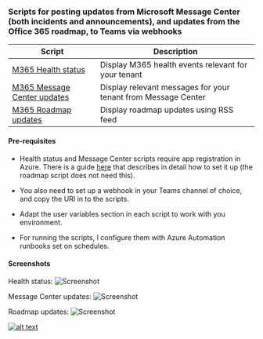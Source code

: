 ### Scripts for posting updates from Microsoft Message Center (both incidents and announcements), and updates from the Office 365 roadmap, to Teams via webhooks ###

  | Script                                                       | Description                                                  |
  | ------------------------------------------------------------ | ------------------------------------------------------------ |
  | [M365 Health status](https://github.com/einast/PS_M365_scripts/blob/master/M365HealthStatus.ps1) | Display M365 health events relevant for your tenant          |
  | [M365 Message Center updates](https://github.com/einast/PS_M365_scripts/blob/master/M365MessageCenterUpdates.v2.ps1) | Display relevant messages for your tenant from Message Center |
  | [M365 Roadmap updates](https://github.com/einast/PS_M365_scripts/blob/master/M365RoadmapUpdates.ps1) | Display roadmap updates using RSS feed                            |

#### Pre-requisites ####

- Health status and Message Center scripts require app registration in Azure. There is a guide [here](https://evotec.xyz/preparing-azure-app-registrations-permissions-for-office-365-health-service/) that describes in detail how to set it up (the roadmap script does not need this).

- You also need to set up a webhook in your Teams channel of choice, and copy the URI in to the scripts.

- Adapt the user variables section in each script to work with you environment.

- For running the scripts, I configure them with Azure Automation runbooks set on schedules.

#### Screenshots ####

Health status:
![Screenshot](https://github.com/einast/PS_M365_scripts/blob/master/O365ServiceHealth3.PNG)

Message Center updates:
![Screenshot](https://github.com/einast/PS_M365_scripts/blob/master/M365MessageCenter2.PNG)

Roadmap updates:
![Screenshot](https://github.com/einast/PS_M365_scripts/blob/master/TeamsRoadmapWebHook3.PNG)

[![alt text][1.1]][1]

[1.1]: https://github.com/einast/PS_M365_scripts/blob/master/sc%2Blinkedin-131965017554733397_48.png

[1]: https://www.linkedin.com/in/easting/
